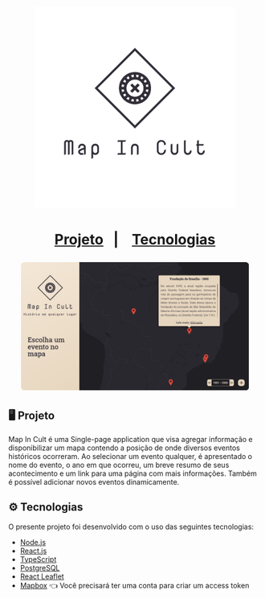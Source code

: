 <h1 align="center">
  <img alt="MIC" title="MIC" src=".github/logo.svg" height="400px" />
<h1>

<p align="center">
  <a href="#-projeto">Projeto</a>&nbsp;&nbsp;&nbsp;|&nbsp;&nbsp;&nbsp;
  <a href="#-tecnologias">Tecnologias</a>
</p>

<p align="center">
  <img alt="MIC" src=".github/MapInCult.png" width="90%">
</p>

## 🖥 Projeto

Map In Cult é uma Single-page application que visa agregar informação e disponibilizar um mapa contendo a posição de onde diversos eventos históricos ocorreram. Ao selecionar um evento qualquer, é apresentado o nome do evento, o ano em que ocorreu, um breve resumo de seus acontecimento e um link para uma página com mais informações. Também é possível adicionar novos eventos dinamicamente.

## ⚙ Tecnologias

O presente projeto foi desenvolvido com o uso das seguintes tecnologias:

- [Node.js](https://nodejs.org/en/)
- [React.js](https://reactjs.org)
- [TypeScript](https://www.typescriptlang.org/)
- [PostgreSQL](https://www.postgresql.org/)
- [React Leaflet](https://react-leaflet.js.org/)
- [Mapbox](https://docs.mapbox.com/) 👈 Você precisará ter uma conta para criar um access token

